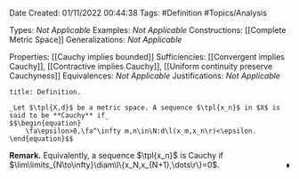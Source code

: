 <div class="topSpace"></div>

Date Created: 01/11/2022 00:44:38
Tags: #Definition #Topics/Analysis

Types: _Not Applicable_
Examples: _Not Applicable_
Constructions: [[Complete Metric Space]]
Generalizations: _Not Applicable_

Properties: [[Cauchy implies bounded]]
Sufficiencies: [[Convergent implies Cauchy]], [[Contractive implies Cauchy]], [[Uniform continuity preserve Cauchyness]]
Equivalences: _Not Applicable_
Justifications: _Not Applicable_

``` ad-Definition
title: Definition.

_Let $\tpl{X,d}$ be a metric space. A sequence $\tpl{x_n}$ in $X$ is said to be **Cauchy** if_
$$\begin{equation}
    \fa\epsilon>0,\fa^\infty m,n\in\N:d\l(x_m,x_n\r)<\epsilon.
\end{equation}$$

```

**Remark.** Equivalently, a sequence $\tpl{x_n}$ is Cauchy if $\lim\limits_{N\to\infty}\diam\l\{x_N,x_{N+1},\dots\r\}=0$.<span style="float:right;">$\blacklozenge$</span>
